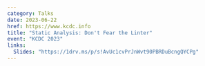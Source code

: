 ```yaml
---
category: Talks
date: 2023-06-22
href: https://www.kcdc.info
title: "Static Analysis: Don't Fear the Linter"
event: "KCDC 2023"
links:
  Slides: "https://1drv.ms/p/s!AvUc1cvPrJnWvt90PBRDuBcngQYCPg"
---
```

